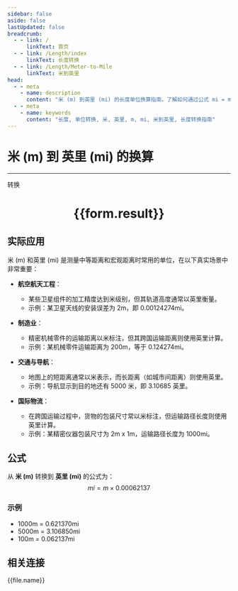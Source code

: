 ```yaml
---
sidebar: false
aside: false
lastUpdated: false
breadcrumb:
  - - link: /
      linkText: 首页
  - - link: /Length/index
      linkText: 长度转换
  - - link: /Length/Meter-to-Mile
      linkText: 米到英里
head:
  - - meta
    - name: description
      content: "米 (m) 到英里 (mi) 的长度单位换算指南。了解如何通过公式 mi = m × 0.00062137 转换为英里。"
  - - meta
    - name: keywords
      content: "长度, 单位转换, 米, 英里, m, mi, 米到英里, 长度转换指南"
---
```

# 米 (m) 到 英里 (mi) 的换算
---
<script setup>
import { onMounted, reactive, inject, ref } from 'vue'
import { NButton, NForm, NFormItem, NInput, NInputNumber, NSelect, NCard, useMessage,NGrid ,NGi } from 'naive-ui'
import { defineClientComponent } from 'vitepress'
import { Length } from '../../files';

const convert = inject('convert')

const form = reactive({
  number: null,
  result: '',
})

const convertHandler = () => {
  if (form.number !== null && !isNaN(form.number)) {
    const convertedValue = parseFloat(form.number) * 0.00062137
    form.result = `${form.number}m = ${convertedValue.toFixed(6)}mi`
  } else {
    form.result = '请输入有效的数值。'
  }
}
</script>

<n-form size="large" :model="form">
  <n-form-item label="米 (m)">
    <n-input-number v-model:value="form.number" placeholder="输入米" style="width: 100%" />
  </n-form-item>
  <n-form-item>
    <n-button type="primary" @click="convertHandler" block>转换</n-button>
  </n-form-item>
</n-form>

<n-card  embedded :bordered="false" hoverable>
  <div  style="text-align:center">
    <h1>{{form.result}}</h1>
  </div>
</n-card>

## 实际应用

米 (m) 和英里 (mi) 是测量中等距离和宏观距离时常用的单位，在以下真实场景中非常重要：

- **航空航天工程**：
  - 某些卫星组件的加工精度达到米级别，但其轨道高度通常以英里衡量。
  - 示例：某卫星天线的安装误差为 2m，即 0.00124274mi。

- **制造业**：
  - 精密机械零件的运输距离以米标注，但其跨国运输距离则使用英里计算。
  - 示例：某机械零件运输距离为 200m，等于 0.124274mi。

- **交通与导航**：
  - 地图上的短距离通常以米表示，而长距离（如城市间距离）则使用英里。
  - 示例：导航显示到目的地还有 5000 米，即 3.10685 英里。

- **国际物流**：
  - 在跨国运输过程中，货物的包装尺寸常以米标注，但运输路径长度则使用英里计算。
  - 示例：某精密仪器包装尺寸为 2m x 1m，运输路径长度为 1000mi。

## 公式

从 **米 (m)** 转换到 **英里 (mi)** 的公式为：
$$ mi = m \times 0.00062137 $$

### 示例
- 1000m = 0.621370mi
- 5000m = 3.106850mi
- 100m = 0.062137mi

## 相关连接
<n-grid x-gap="12" :cols="4">
  <n-gi v-for="(file, index) in Length" :key="index">
    <n-button
      text
      tag="a"
      :href="file.path"
      type="primary"
    >
      {{file.name}}
    </n-button>
  </n-gi>
</n-grid>